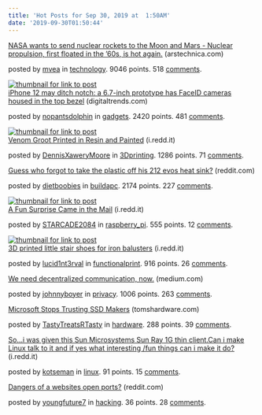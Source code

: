 ```yaml
---
title: 'Hot Posts for Sep 30, 2019 at  1:50AM'
date: '2019-09-30T01:50:44'
---
```

<article><div><a href='https://arstechnica.com/science/2019/09/nasa-wants-to-send-nuclear-rockets-to-the-moon-and-mars/'>NASA wants to send nuclear rockets to the Moon and Mars - Nuclear propulsion, first floated in the ’60s, is hot again.</a> (arstechnica.com)<p>posted by <a href='https://www.reddit.com/user/mvea'>mvea</a> in <a href='https://www.reddit.com/r/technology'>technology</a>. 9046 points. 518 <a href='https://www.reddit.com/r/technology/comments/dau3gn/nasa_wants_to_send_nuclear_rockets_to_the_moon/'>comments</a>.</p></div></article>

<article><a href='https://www.digitaltrends.com/mobile/iphone-12-no-notch-rumor/'><img src='https://b.thumbs.redditmedia.com/ZQlu2rTIEnh7B1tTF9HcAvc5hflw45ienfZap7hXIlg.jpg' alt='thumbnail for link to post'></a><div><a href='https://www.digitaltrends.com/mobile/iphone-12-no-notch-rumor/'>iPhone 12 may ditch notch: a 6.7-inch prototype has FaceID cameras housed in the top bezel</a> (digitaltrends.com)<p>posted by <a href='https://www.reddit.com/user/nopantsdolphin'>nopantsdolphin</a> in <a href='https://www.reddit.com/r/gadgets'>gadgets</a>. 2420 points. 481 <a href='https://www.reddit.com/r/gadgets/comments/daxecy/iphone_12_may_ditch_notch_a_67inch_prototype_has/'>comments</a>.</p></div></article>

<article><a href='https://i.redd.it/71hkunq2wkp31.jpg'><img src='https://b.thumbs.redditmedia.com/Y9V0JMZHbPyvG6KQUUM52KFyi3Uc25FxbwblSZ4mv7I.jpg' alt='thumbnail for link to post'></a><div><a href='https://i.redd.it/71hkunq2wkp31.jpg'>Venom Groot Printed in Resin and Painted</a> (i.redd.it)<p>posted by <a href='https://www.reddit.com/user/DennisXaweryMoore'>DennisXaweryMoore</a> in <a href='https://www.reddit.com/r/3Dprinting'>3Dprinting</a>. 1286 points. 71 <a href='https://www.reddit.com/r/3Dprinting/comments/daz9no/venom_groot_printed_in_resin_and_painted/'>comments</a>.</p></div></article>

<article><div><a href='https://www.reddit.com/r/buildapc/comments/dawfio/guess_who_forgot_to_take_the_plastic_off_his_212/'>Guess who forgot to take the plastic off his 212 evos heat sink?</a> (reddit.com)<p>posted by <a href='https://www.reddit.com/user/dietboobies'>dietboobies</a> in <a href='https://www.reddit.com/r/buildapc'>buildapc</a>. 2174 points. 227 <a href='https://www.reddit.com/r/buildapc/comments/dawfio/guess_who_forgot_to_take_the_plastic_off_his_212/'>comments</a>.</p></div></article>

<article><a href='https://i.redd.it/qqv0fuhuilp31.jpg'><img src='https://b.thumbs.redditmedia.com/6ykFIHkvG-xl0RU3gJw-dIYogCW_B1fi6FY4qURJ5cI.jpg' alt='thumbnail for link to post'></a><div><a href='https://i.redd.it/qqv0fuhuilp31.jpg'>A Fun Surprise Came in the Mail</a> (i.redd.it)<p>posted by <a href='https://www.reddit.com/user/STARCADE2084'>STARCADE2084</a> in <a href='https://www.reddit.com/r/raspberry_pi'>raspberry_pi</a>. 555 points. 12 <a href='https://www.reddit.com/r/raspberry_pi/comments/db112q/a_fun_surprise_came_in_the_mail/'>comments</a>.</p></div></article>

<article><a href='https://i.redd.it/xka2rr18okp31.jpg'><img src='https://b.thumbs.redditmedia.com/KS20vBe9wXcdZANXehNSnybUmuMcpS8-Lz4rWYptajI.jpg' alt='thumbnail for link to post'></a><div><a href='https://i.redd.it/xka2rr18okp31.jpg'>3D printed little stair shoes for iron balusters</a> (i.redd.it)<p>posted by <a href='https://www.reddit.com/user/lucid1nt3rval'>lucid1nt3rval</a> in <a href='https://www.reddit.com/r/functionalprint'>functionalprint</a>. 916 points. 26 <a href='https://www.reddit.com/r/functionalprint/comments/daynmb/3d_printed_little_stair_shoes_for_iron_balusters/'>comments</a>.</p></div></article>

<article><div><a href='https://medium.com/@johnnyboyer/we-need-decentralized-communication-now-c2a462a2330a'>We need decentralized communication, now.</a> (medium.com)<p>posted by <a href='https://www.reddit.com/user/johnnyboyer'>johnnyboyer</a> in <a href='https://www.reddit.com/r/privacy'>privacy</a>. 1006 points. 263 <a href='https://www.reddit.com/r/privacy/comments/dave1e/we_need_decentralized_communication_now/'>comments</a>.</p></div></article>

<article><div><a href='https://www.tomshardware.com/news/bitlocker-encrypts-self-encrypting-ssds,40504.html'>Microsoft Stops Trusting SSD Makers</a> (tomshardware.com)<p>posted by <a href='https://www.reddit.com/user/TastyTreatsRTasty'>TastyTreatsRTasty</a> in <a href='https://www.reddit.com/r/hardware'>hardware</a>. 288 points. 39 <a href='https://www.reddit.com/r/hardware/comments/daz4vb/microsoft_stops_trusting_ssd_makers/'>comments</a>.</p></div></article>

<article><div><a href='https://i.redd.it/qbxq40m45mp31.jpg'>So...i was given this Sun Microsystems Sun Ray 1G thin client.Can i make Linux talk to it and if yes what interesting /fun things can i make it do?</a> (i.redd.it)<p>posted by <a href='https://www.reddit.com/user/kotseman'>kotseman</a> in <a href='https://www.reddit.com/r/linux'>linux</a>. 91 points. 15 <a href='https://www.reddit.com/r/linux/comments/db2phe/soi_was_given_this_sun_microsystems_sun_ray_1g/'>comments</a>.</p></div></article>

<article><div><a href='https://www.reddit.com/r/hacking/comments/db0wjp/dangers_of_a_websites_open_ports/'>Dangers of a websites open ports?</a> (reddit.com)<p>posted by <a href='https://www.reddit.com/user/youngfuture7'>youngfuture7</a> in <a href='https://www.reddit.com/r/hacking'>hacking</a>. 36 points. 28 <a href='https://www.reddit.com/r/hacking/comments/db0wjp/dangers_of_a_websites_open_ports/'>comments</a>.</p></div></article>
